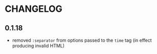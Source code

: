 # CHANGELOG

## 0.1.18

* removed `:separator` from options passed to the `time` tag (in effect producing invalid HTML)
